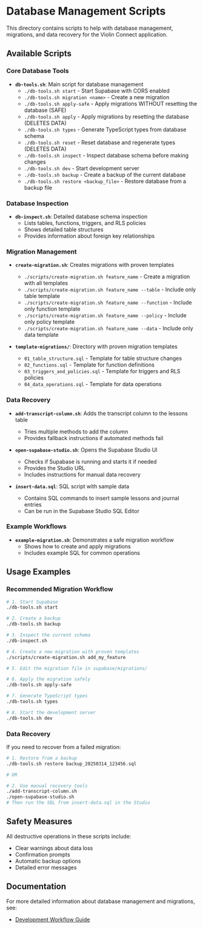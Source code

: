 # Database Management Scripts

This directory contains scripts to help with database management, migrations, and data recovery for the Violin Connect application.

## Available Scripts

### Core Database Tools

- **`db-tools.sh`**: Main script for database management
  - `./db-tools.sh start` - Start Supabase with CORS enabled
  - `./db-tools.sh migration <name>` - Create a new migration
  - `./db-tools.sh apply-safe` - Apply migrations WITHOUT resetting the database (SAFE)
  - `./db-tools.sh apply` - Apply migrations by resetting the database (DELETES DATA)
  - `./db-tools.sh types` - Generate TypeScript types from database schema
  - `./db-tools.sh reset` - Reset database and regenerate types (DELETES DATA)
  - `./db-tools.sh inspect` - Inspect database schema before making changes
  - `./db-tools.sh dev` - Start development server
  - `./db-tools.sh backup` - Create a backup of the current database
  - `./db-tools.sh restore <backup_file>` - Restore database from a backup file

### Database Inspection

- **`db-inspect.sh`**: Detailed database schema inspection
  - Lists tables, functions, triggers, and RLS policies
  - Shows detailed table structures
  - Provides information about foreign key relationships

### Migration Management

- **`create-migration.sh`**: Creates migrations with proven templates
  - `./scripts/create-migration.sh feature_name` - Create a migration with all templates
  - `./scripts/create-migration.sh feature_name --table` - Include only table template
  - `./scripts/create-migration.sh feature_name --function` - Include only function template
  - `./scripts/create-migration.sh feature_name --policy` - Include only policy template
  - `./scripts/create-migration.sh feature_name --data` - Include only data template

- **`template-migrations/`**: Directory with proven migration templates
  - `01_table_structure.sql` - Template for table structure changes
  - `02_functions.sql` - Template for function definitions
  - `03_triggers_and_policies.sql` - Template for triggers and RLS policies
  - `04_data_operations.sql` - Template for data operations

### Data Recovery

- **`add-transcript-column.sh`**: Adds the transcript column to the lessons table
  - Tries multiple methods to add the column
  - Provides fallback instructions if automated methods fail

- **`open-supabase-studio.sh`**: Opens the Supabase Studio UI
  - Checks if Supabase is running and starts it if needed
  - Provides the Studio URL
  - Includes instructions for manual data recovery

- **`insert-data.sql`**: SQL script with sample data
  - Contains SQL commands to insert sample lessons and journal entries
  - Can be run in the Supabase Studio SQL Editor

### Example Workflows

- **`example-migration.sh`**: Demonstrates a safe migration workflow
  - Shows how to create and apply migrations
  - Includes example SQL for common operations

## Usage Examples

### Recommended Migration Workflow

```bash
# 1. Start Supabase
./db-tools.sh start

# 2. Create a backup
./db-tools.sh backup

# 3. Inspect the current schema
./db-inspect.sh

# 4. Create a new migration with proven templates
./scripts/create-migration.sh add_my_feature

# 5. Edit the migration file in supabase/migrations/

# 6. Apply the migration safely
./db-tools.sh apply-safe

# 7. Generate TypeScript types
./db-tools.sh types

# 8. Start the development server
./db-tools.sh dev
```

### Data Recovery

If you need to recover from a failed migration:

```bash
# 1. Restore from a backup
./db-tools.sh restore backup_20250314_123456.sql

# OR

# 2. Use manual recovery tools
./add-transcript-column.sh
./open-supabase-studio.sh
# Then run the SQL from insert-data.sql in the Studio
```

## Safety Measures

All destructive operations in these scripts include:
- Clear warnings about data loss
- Confirmation prompts
- Automatic backup options
- Detailed error messages

## Documentation

For more detailed information about database management and migrations, see:
- [Development Workflow Guide](../src/docs/DEVELOPMENT_WORKFLOW.md) 